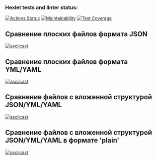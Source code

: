 ### Hexlet tests and linter status:
[![Actions Status](https://github.com/anawachovski/frontend-project-46/workflows/hexlet-check/badge.svg)](https://github.com/anawachovski/frontend-project-46/actions)
[![Maintainability](https://api.codeclimate.com/v1/badges/fdb9761a43fe36d4a6a0/maintainability)](https://codeclimate.com/github/anawachovski/frontend-project-46/maintainability)
[![Test Coverage](https://api.codeclimate.com/v1/badges/fdb9761a43fe36d4a6a0/test_coverage)](https://codeclimate.com/github/anawachovski/frontend-project-46/test_coverage)
## Сравнение плоских файлов формата JSON
[![asciicast](https://asciinema.org/a/VUYPOIDYnVCkQKts0Rzt9DWsP.svg)](https://asciinema.org/a/VUYPOIDYnVCkQKts0Rzt9DWsP)
## Сравнение плоских файлов формата YML/YAML
[![asciicast](https://asciinema.org/a/iJ6p2vm1YbZ4h9stHNtJXIFxa.svg)](https://asciinema.org/a/iJ6p2vm1YbZ4h9stHNtJXIFxa)
## Сравнение файлов с вложенной структурой JSON/YML/YAML
[![asciicast](https://asciinema.org/a/NyXlYQ5i0e9lcoDCpWPY3WIAy.svg)](https://asciinema.org/a/NyXlYQ5i0e9lcoDCpWPY3WIAy)
## Сравнение файлов с вложенной структурой JSON/YML/YAML в формате 'plain'
[![asciicast](https://asciinema.org/a/rZVH0jyT8ROdQLIsbZE1ioNIl.svg)](https://asciinema.org/a/rZVH0jyT8ROdQLIsbZE1ioNIl)
